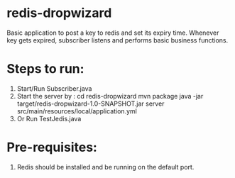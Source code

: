 # redis-dropwizard
Basic application to post a key to redis and set its expiry time.
Whenever key gets expired, subscriber listens and performs basic business functions.

# Steps to run:
1. Start/Run Subscriber.java
2. Start the server by :
    cd redis-dropwizard
    mvn package
    java -jar target/redis-dropwizard-1.0-SNAPSHOT.jar server src/main/resources/local/application.yml
3. Or Run TestJedis.java

# Pre-requisites:
1. Redis should be installed and be running on the default port.

